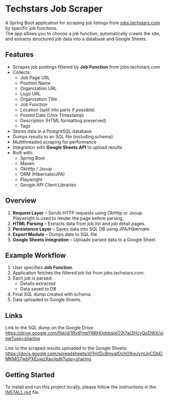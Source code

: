 # Techstars Job Scraper

A Spring Boot application for scraping job listings from [jobs.techstars.com](https://jobs.techstars.com) by specific job functions.  
The app allows you to choose a job function, automatically crawls the site, and extracts structured job data into a database and Google Sheets.


## Features

- Scrapes job postings filtered by **Job Function** from jobs.techstars.com
- Collects:
    - Job Page URL
    - Position Name
    - Organization URL
    - Logo URL
    - Organization Title
    - Job Function
    - Location (split into parts if possible)
    - Posted Date (Unix Timestamp)
    - Description (HTML formatting preserved)
    - Tags
- Stores data in a PostgreSQL database
- Dumps results to an SQL file (including schema)
- Multithreaded scraping for performance
- Integration with **Google Sheets API** to upload results
- Built with:
    - Spring Boot
    - Maven
    - OkHttp / Jsoup
    - ORM (Hibernate/JPA)
    - Playwright
    - Google API Client Libraries


## Overview

1. **Request Layer** – Sends HTTP requests using OkHttp or Jsoup. Playwright is used to render the page before parsing.
2. **HTML Parsing** – Extracts data from job list and job detail pages.
3. **Persistence Layer** – Saves data into SQL DB using JPA/Hibernate.
4. **Export Module** – Dumps data to SQL file.
5. **Google Sheets Integration** – Uploads parsed data to a Google Sheet.


## Example Workflow

1. User specifies **Job Function**.
2. Application fetches the filtered job list from jobs.techstars.com.
3. Each job is parsed:
    - Details extracted
    - Data saved to DB
4. Final SQL dump created with schema.
5. Data uploaded to Google Sheets.


## Links

Link to the SQL dump on the Google Drive: 
<br>https://drive.google.com/file/d/1RvtPmpY6RH0ohkqotO2t7at2HcyQoDWX/view?usp=sharing

Link to the scraped results uploaded to the Google Sheets:
<br>https://docs.google.com/spreadsheets/d/1nVDc8mvaIOchOiheJyntJnCDkEiMKMG7wbPXEuwzXao/edit?usp=sharing


## Getting Started

To install and run this project locally, please follow the instructions in the [INSTALL.md](INSTALL.md) file.
